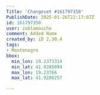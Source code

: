 ```yaml
---
Title: 'Changeset #161797350'
PublishDate: 2025-01-26T22:17:07Z
id: 161797350
user: zoblamouche
comment: Added Name
created_by: iD 2.30.4
tags:
- Montenegro
bbox:
  min_lon: 19.2373314
  min_lat: 41.9285094
  max_lon: 19.23766
  max_lat: 41.9288257

---
```

